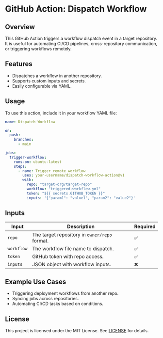 # GitHub Action: Dispatch Workflow

## Overview
This GitHub Action triggers a workflow dispatch event in a target repository. It is useful for automating CI/CD pipelines, cross-repository communication, or triggering workflows remotely.

## Features
- Dispatches a workflow in another repository.
- Supports custom inputs and secrets.
- Easily configurable via YAML.

## Usage
To use this action, include it in your workflow YAML file:

```yaml
name: Dispatch Workflow

on:
  push:
    branches:
      - main

jobs:
  trigger-workflow:
    runs-on: ubuntu-latest
    steps:
      - name: Trigger remote workflow
        uses: your-username/dispatch-workflow-action@v1
        with:
          repo: "target-org/target-repo"
          workflow: "triggered-workflow.yml"
          token: "${{ secrets.GITHUB_TOKEN }}"
          inputs: '{"param1": "value1", "param2": "value2"}'
```

## Inputs
| Input       | Description                                  | Required |
|------------|--------------------------------|----------|
| `repo`     | The target repository in `owner/repo` format. | ✅ |
| `workflow` | The workflow file name to dispatch. | ✅ |
| `token`    | GitHub token with repo access. | ✅ |
| `inputs`   | JSON object with workflow inputs. | ❌ |

## Example Use Cases
- Triggering deployment workflows from another repo.
- Syncing jobs across repositories.
- Automating CI/CD tasks based on conditions.

## License
This project is licensed under the MIT License. See [LICENSE](LICENSE) for details.

